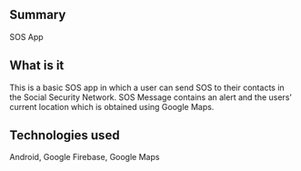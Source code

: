 ## Summary
SOS App

## What is it
This is a basic SOS app in which a user can send SOS to their contacts in the Social Security Network.
SOS Message contains an alert and the users' current location which is obtained using Google Maps.

## Technologies used
Android, Google Firebase, Google Maps

